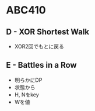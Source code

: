 # ABC410

## D - XOR Shortest Walk
- XOR2回でもとに戻る

## E - Battles in a Row
- 明らかにDP
- 状態から
- H, Nをkey
- Wを値
